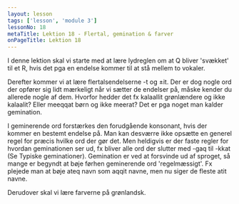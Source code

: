 ```yaml
---
layout: lesson
tags: ['lesson', 'module 3']
lessonNo: 18
metaTitle: Lektion 18 - Flertal, gemination & farver
onPageTitle: Lektion 18
---
```

I denne lektion skal vi starte med at lære lydreglen om at Q bliver 'svækket' til et R, hvis det pga en endelse kommer til at stå mellem to vokaler.

Derefter kommer vi at lære flertalsendelserne -t og ±it. Der er dog nogle ord der opfører sig lidt mærkeligt når vi sætter de endelser på, måske kender du allerede nogle af dem. Hvorfor hedder det fx kalaallit grønlændere og ikke kalaalit? Eller meeqqat børn og ikke meerat? Det er pga noget man kalder gemination.

I geminerende ord forstærkes den forudgående konsonant, hvis der kommer en bestemt endelse på. Man kan desværre ikke opsætte en generel regel for præcis hvilke ord der gør det. Men heldigvis er der faste regler for hvordan geminationen ser ud, fx bliver alle ord der slutter med -gaq til -kkat (Se Typiske geminationer). Gemination er ved at forsvinde ud af sproget, så mange er begyndt at bøje førhen geminerende ord 'regelmæssigt'. Fx plejede man at bøje ateq navn som aqqit navne, men nu siger de fleste atit navne.

Derudover skal vi lære farverne på grønlandsk.